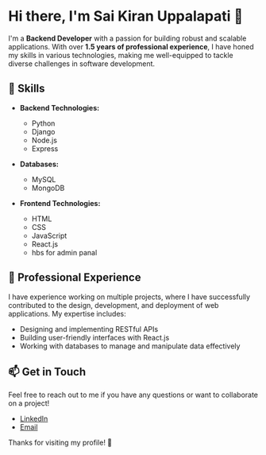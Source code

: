 # Hi there, I'm Sai Kiran Uppalapati 👋

I'm a **Backend Developer** with a passion for building robust and scalable applications. With over **1.5 years of professional experience**, I have honed my skills in various technologies, making me well-equipped to tackle diverse challenges in software development.

## 🌱 Skills

- **Backend Technologies:**
  - Python
  - Django
  - Node.js
  - Express 

- **Databases:**
  - MySQL
  - MongoDB

- **Frontend Technologies:**
  - HTML
  - CSS
  - JavaScript
  - React.js
  - hbs for admin panal

## 💼 Professional Experience

I have experience working on multiple projects, where I have successfully contributed to the design, development, and deployment of web applications. My expertise includes:

- Designing and implementing RESTful APIs
- Building user-friendly interfaces with React.js
- Working with databases to manage and manipulate data effectively


## 📫 Get in Touch

Feel free to reach out to me if you have any questions or want to collaborate on a project!

- [LinkedIn](https://www.linkedin.com/in/uppalapatisaikiran/)
- [Email](saikiranuppalapati2@gmail.com)

Thanks for visiting my profile! 🚀

